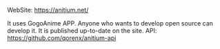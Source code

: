 WebSite: https://anitium.net/

It uses GogoAnime APP. Anyone who wants to develop open source can develop it. It is published up-to-date on the site.
API: https://github.com/qorenx/anitium-api
